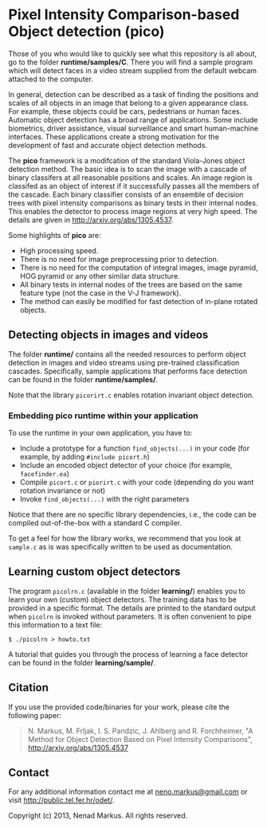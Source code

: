 # Pixel Intensity Comparison-based Object detection (pico)

Those of you who would like to quickly see what this repository is all about, go to the folder **runtime/samples/C**. There you will find a sample program which will detect faces in a video stream supplied from the default webcam attached to the computer.

In general, detection can be described as a task of finding the positions and scales of all objects in an image that belong to a given appearance class.
For example, these objects could be cars, pedestrians or human faces.
Automatic object detection has a broad range of applications.
Some include biometrics, driver assistance, visual surveillance and smart human-machine interfaces.
These applications create a strong motivation for the development of fast and accurate object detection methods.

The **pico** framework is a modifcation of the standard Viola-Jones object detection method.
The basic idea is to scan the image with a cascade of binary classifers at all reasonable positions and scales.
An image region is classifed as an object of interest if it successfully passes all the members of the cascade.
Each binary classifier consists of an ensemble of decision trees with pixel intensity comparisons as binary tests in their internal nodes.
This enables the detector to process image regions at very high speed.
The details are given in <http://arxiv.org/abs/1305.4537>.

Some highlights of **pico** are:

* High processing speed.
* There is no need for image preprocessing prior to detection.
* There is no need for the computation of integral images, image pyramid, HOG pyramid or any other similar data structure.
* All binary tests in internal nodes of the trees are based on the same feature type (not the case in the V-J framework).
* The method can easily be modified for fast detection of in-plane rotated objects.

## Detecting objects in images and videos

The folder **runtime/** contains all the needed resources to perform object detection in images and video streams using pre-trained classification cascades.
Specifically, sample applications that performs face detection can be found in the folder **runtime/samples/**.

Note that the library `picorirt.c` enables rotation invariant object detection.

### Embedding pico runtime within your application

To use the runtime in your own application, you have to:

* Include a prototype for a function `find_objects(...)` in your code (for example, by adding `#include picort.h`)
* Include an encoded object detector of your choice (for example, `facefinder.ea`)
* Compile `picort.c` or `piorirt.c` with your code (depending do you want rotation invariance or not)
* Invoke `find_objects(...)` with the right parameters

Notice that there are no specific library dependencies, i.e., the code can be compiled out-of-the-box with a standard C compiler.

To get a feel for how the library works, we recommend that you look at `sample.c` as is was specifically written to be used as documentation.

## Learning custom object detectors

The program `picolrn.c` (available in the folder **learning/**) enables you to learn your own (custom) object detectors.
The training data has to be provided in a specific format.
The details are printed to the standard output when `picolrn` is invoked without parameters.
It is often convenient to pipe this information to a text file:

    $ ./picolrn > howto.txt

A tutorial that guides you through the process of learning a face detector can be found in the folder **learning/sample/**.

## Citation

If you use the provided code/binaries for your work, please cite the following paper:
> N. Markus, M. Frljak, I. S. Pandzic, J. Ahlberg and R. Forchheimer, "A Method for Object Detection Based on Pixel Intensity Comparisons", <http://arxiv.org/abs/1305.4537>

## Contact

For any additional information contact me at neno.markus@gmail.com or visit <http://public.tel.fer.hr/odet/>.

Copyright (c) 2013, Nenad Markus.
All rights reserved.